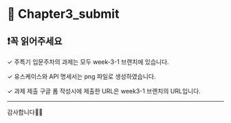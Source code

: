 # 📘 Chapter3_submit

## ❗️꼭 읽어주세요 




✓ 주특기 입문주차의 과제는 모두 week-3-1 브랜치에 있습니다.

✓ 유스케이스와 API 명세서는 png 파일로 생성하였습니다.

✓ 과제 제출 구글 폼 작성시에 제출한 URL은 week3-1 브랜치의 URL입니다.





------------------------------------------------
감사합니다🙂🙃
